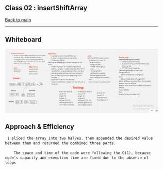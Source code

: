 ## Class 02 : insertShiftArray

[Back to main](https://github.com/Raghdsmadi/data-structures-and-algorithms) 
*************************************

## Whiteboard 
![image](./code_chall2.PNG)


## Approach & Efficiency

```
 I sliced the array into two halves, then appended the desired value between them and returned the combined three parts.

    The space and time of the code were following the O(1), because code's capacity and execution time are fixed due to the absence of loops
```